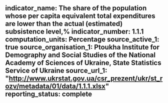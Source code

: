 indicator_name: The share of the population whose per capita equivalent total expenditures are lower than the actual (estimated) subsistence level,%
indicator_number: 1.1.1
computation_units: Percentage
source_active_1: true
source_organisation_1: Ptoukha Institute for Demography and Social Studies of the National Academy of Sciences of Ukraine, State Statistics Service of Ukraine
source_url_1: "http://www.ukrstat.gov.ua/csr_prezent/ukr/st_rozv/metadata/01/data/1.1.1.xlsx"
reporting_status: complete
---
